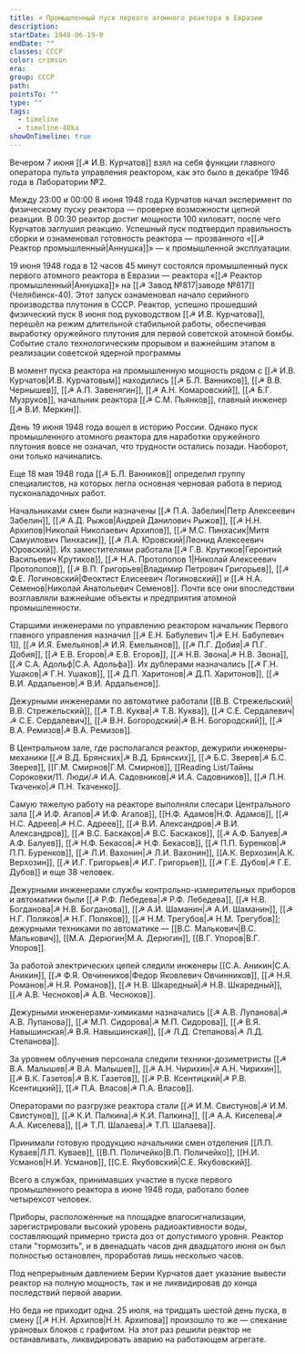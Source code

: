 ```yaml
---
title: ☭ Промышленный пуск первого атомного реактора в Евразии
description: 
startDate: 1948-06-19-0
endDate: ""
classes: СССР
color: crimson
era: 
group: СССР
path: 
pointsTo: ""
type: ""
tags:
  - timeline
  - timeline-40ka
showOnTimeline: true
---
```


Вечером 7 июня [[☭ И.В. Курчатов]] взял на себя функции главного оператора пульта управления реактором, как это было в декабре 1946 года в Лаборатории №2.

Между 23:00 и 00:00 8 июня 1948 года Курчатов начал эксперимент по физическому пуску реактора — проверке возможности цепной реакции. В 00:30 реактор достиг мощности 100 киловатт, после чего Курчатов заглушил реакцию. Успешный пуск подтвердил правильность сборки и ознаменовал готовность реактора — прозванного «[[☭ Реактор промышленный|Аннушка]]» — к промышленной эксплуатации.

19 июня 1948 года в 12 часов 45 минут состоялся промышленный пуск первого атомного реактора в Евразии — реактора «[[☭ Реактор промышленный|Аннушка]]» на [[☭ Завод №817|заводе №817]] (Челябинск-40). Этот запуск ознаменовал начало серийного производства плутония в СССР. Реактор, успешно прошедший физический пуск 8 июня под руководством [[☭ И.В. Курчатова]], перешёл на режим длительной стабильной работы, обеспечивая выработку оружейного плутония для первой советской атомной бомбы. Событие стало технологическим прорывом и важнейшим этапом в реализации советской ядерной программы

В момент пуска реактора на промышленную мощность рядом с [[☭ И.В. Курчатов|И.В. Курчатовым]] находились [[☭ Б.Л. Ванников]], [[☭ В.В. Чернышев]], [[☭ А.П. Завенягин]], [[☭ А.Н. Комаровский]], [[☭ Б.Г. Музруков]], начальник реактора [[☭ С.М.  Пьянков]], главный инженер [[☭ В.И. Меркин]].

День 19 июня 1948 года вошел в историю России. Однако пуск промышленного атомного реактора для наработки оружейного плутония вовсе не означал, что трудности остались позади. Наоборот, они только начинались.

Еще 18 мая 1948 года [[☭ Б.Л. Ванников]] определил группу специалистов, на которых легла основная черновая работа в период пусконаладочных работ.

Начальниками смен были назначены [[☭ П.А. Забелин|Петр Алексеевич Забелин]], [[☭ А.Д. Рыжов|Андрей Данилович Рыжов]], [[☭ Н.Н. Архипов|Николай Николаевич Архипов]], [[☭ М.С. Пинхасик|Митя Самуилович Пинхасик]], [[☭ Л.А. Юровский|Леонид Алексеевич Юровский]]. Их заместителями работали [[☭ Г.В. Крутиков|Геронтий Васильевич Крутиков]], [[☭ Н.А. Протопопов 1|Николай Алексеевич Протопопов]], [[☭ В.П. Григорьев|Владимир Петрович Григорьев]], [[☭ Ф.Е. Логиновский|Феоктист Елисеевич Логиновский]] и [[☭ Н.А. Семенов|Николай Анатольевич Семенов]]. Почти все они впоследствии возглавляли важнейшие объекты и предприятия атомной промышленности.

Старшими инженерами по управлению реактором начальник Первого главного управления назначил [[☭ Е.Н. Бабулевич 1|☭ Е.Н. Бабулевич 1]], [[☭ И.Я. Емельянов|☭ И.Я. Емельянов]], [[☭ П.Г. Добия|☭ П.Г. Добия]], [[☭ Е.В. Егоров|☭ Е.В. Егоров]], [[☭ Н.В. Звона|☭ Н.В. Звона]], [[☭ С.А. Адольф|С.А. Адольфа]]. Их дублерами назначались [[☭ Г.Н. Ушаков|☭ Г.Н. Ушаков]], [[☭ Д.П. Харитонов|☭ Д.П. Харитонов]], [[☭ В.И. Ардальенов|☭ В.И. Ардальенов]].

Дежурными инженерами по автоматике работали [[В.В. Стрежельский|В.В. Стрежельский]], [[☭ Т.В. Куква|☭ Т.В. Куква]], [[☭ С.Е. Сердалевич|☭ С.Е. Сердалевич]], [[☭ В.Н. Богородский|☭ В.Н. Богородский]], [[☭ В.А. Ремизов|☭ В.А. Ремизов]].

В Центральном зале, где располагался реактор, дежурили инженеры-механики [[☭ В.Д. Брянских|☭ В.Д. Брянских]], [[☭ Б.С. Зверев|☭ Б.С. Зверев]], [[Г.М. Смирнов|Г.М. Смирнов]], [[Reading List/Тайны Сороковки/11. Люди/☭ И.А. Садовников|☭ И.А. Садовников]], [[☭ П.Н. Ткаченко|☭ П.Н. Ткаченко]].

Самую тяжелую работу на реакторе выполняли слесари Центрального зала [[☭ И.Ф. Агапов|☭ И.Ф. Агапов]], [[Н.Ф. Адамов|Н.Ф. Адамов]], [[☭ Н.С. Адреев|☭ Н.С. Адреев]], [[☭ В.И. Александров|☭ В.И. Александров]], [[☭ B.C. Баскаков|☭ B.C. Баскаков]], [[☭ А.Ф. Балуев|☭ А.Ф. Балуев]], [[☭ Н.Ф. Бекасов|☭ Н.Ф. Бекасов]], [[☭ П.П. Буренков|☭ П.П. Буренков]], [[☭ Л.И. Вахонин|☭ Л.И. Вахонин]], [[А.К. Верхозин|А.К. Верхозин]], [[☭ И.Г. Григорьев|☭ И.Г. Григорьев]], [[☭ Г.Е. Дубов|☭ Г.Е. Дубов]] и еще 38 человек.

Дежурными инженерами службы контрольно-измерительных приборов и автоматики были [[☭ Р.Ф. Лебедева|☭ Р.Ф. Лебедева]], [[☭ Н.В. Богданова|☭ Н.В. Богданова]], [[☭ А.И. Шаманин|☭ А.И. Шаманин]], [[☭ Н.Г. Поляков|☭ Н.Г. Поляков]], [[☭ Н.М. Трегубов|☭ Н.М. Трегубов]]; дежурными техниками по автоматике — [[B.C. Малькович|B.C. Малькович]], [[М.А. Дерюгин|М.А. Дерюгин]], [[В.Г. Упоров|В.Г. Упоров]].

За работой электрических цепей следили инженеры [[С.А. Аникин|С.А. Аникин]], [[☭ Ф.Я. Овчинников|Федор Яковлевич Овчинников]], [[☭ Н.Я. Романов|☭ Н.Я. Романов]], [[☭ Н.В. Шкаредный|☭ Н.В. Шкаредный]], [[☭ А.В. Чесноков|☭ А.В. Чесноков]].

Дежурными инженерами-химиками назначались [[☭ А.В. Лупанова|☭ А.В. Лупанова]], [[☭ М.П. Сидорова|☭ М.П. Сидорова]], [[☭ В.Я. Навышинская|☭ В.Я. Навышинская]], [[☭ Л.Д. Степанова|☭ Л.Д. Степанова]].

За уровнем облучения персонала следили техники-дозиметристы [[☭ В.А. Малышев|☭ В.А. Малышев]], [[☭ А.Н. Чирихин|☭ А.Н. Чирихин]], [[☭ В.К. Газетов|☭ В.К. Газетов]], [[☭ Р.В. Ксентицкий|☭ Р.В. Ксентицкий]], [[☭ П.А. Власов|☭ П.А. Власов]].

Операторами по разгрузке реактора стали [[☭ И.М. Свистунов|☭ И.М. Свистунов]], [[☭ К.И. Палкина|☭ К.И. Палкина]], [[☭ А.А. Киселева|☭ А.А. Киселева]], [[☭ Т.П. Шалаева|☭ Т.П. Шалаева]].

Принимали готовую продукцию начальники смен отделения [[Л.П. Куваев|Л.П. Куваев]], [[В.П. Поличейко|В.П. Поличейко]], [[Н.И. Усманов|Н.И. Усманов]], [[С.Е. Якубовский|С.Е. Якубовский]].

Всего в службах, принимавших участие в пуске первого промышленного реактора в июне 1948 года, работало более четырехсот человек.

Приборы, расположенные на площадке влагосигнализации, зарегистрировали высокий уровень радиоактивности воды, составляющий примерно триста доз от допустимого уровня. Реактор стали "тормозить", и в двенадцать часов дня двадцатого июня он был полностью остановлен, проработав лишь несколько часов.

Под непрерывным давлением Берии Курчатов дает указание вывести реактор на полную мощность, так и не ликвидировав до конца последствий первой аварии.

Но беда не приходит одна. 25 июля, на тридцать шестой день пуска, в смену [[☭ Н.Н. Архипов|Н.Н. Архипова]] произошло то же — спекание урановых блоков с графитом. На этот раз решили реактор не останавливать, ликвидировать аварию на работающем агрегате.